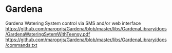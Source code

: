 # Gardena
Gardena Watering System control via SMS and/or web interface
https://github.com/maroprjs/Gardena/blob/master/libs/GardenaLibrary/docs/GardenaWateringSytemWithTeensy.pdf
https://github.com/maroprjs/Gardena/blob/master/libs/GardenaLibrary/docs/commands.txt
